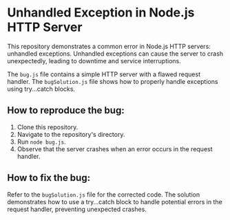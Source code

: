 # Unhandled Exception in Node.js HTTP Server

This repository demonstrates a common error in Node.js HTTP servers: unhandled exceptions.  Unhandled exceptions can cause the server to crash unexpectedly, leading to downtime and service interruptions.

The `bug.js` file contains a simple HTTP server with a flawed request handler.  The `bugSolution.js` file shows how to properly handle exceptions using try...catch blocks.

## How to reproduce the bug:

1.  Clone this repository.
2.  Navigate to the repository's directory.
3.  Run `node bug.js`.
4.  Observe that the server crashes when an error occurs in the request handler.

## How to fix the bug:

Refer to the `bugSolution.js` file for the corrected code.  The solution demonstrates how to use a try...catch block to handle potential errors in the request handler, preventing unexpected crashes.